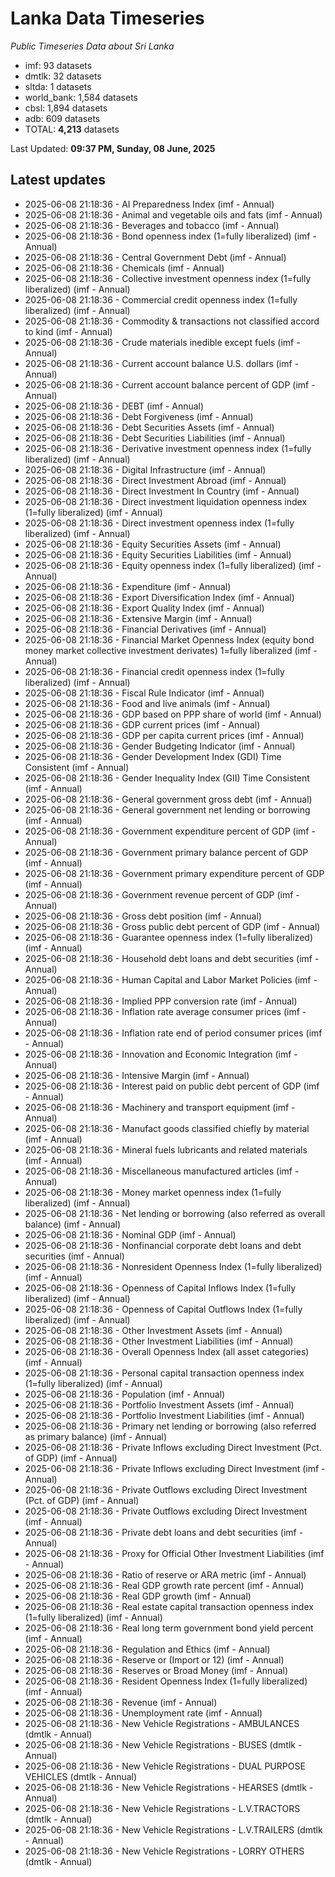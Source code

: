 # Lanka Data Timeseries
*Public Timeseries Data about Sri Lanka*

* imf: 93 datasets
* dmtlk: 32 datasets
* sltda: 1 datasets
* world_bank: 1,584 datasets
* cbsl: 1,894 datasets
* adb: 609 datasets
* TOTAL: **4,213** datasets

Last Updated: **09:37 PM, Sunday, 08 June, 2025**

## Latest updates

* 2025-06-08 21:18:36 - AI Preparedness Index (imf - Annual)
* 2025-06-08 21:18:36 - Animal and vegetable oils and fats (imf - Annual)
* 2025-06-08 21:18:36 - Beverages and tobacco (imf - Annual)
* 2025-06-08 21:18:36 - Bond openness index (1=fully liberalized) (imf - Annual)
* 2025-06-08 21:18:36 - Central Government Debt (imf - Annual)
* 2025-06-08 21:18:36 - Chemicals (imf - Annual)
* 2025-06-08 21:18:36 - Collective investment openness index (1=fully liberalized) (imf - Annual)
* 2025-06-08 21:18:36 - Commercial credit openness index (1=fully liberalized) (imf - Annual)
* 2025-06-08 21:18:36 - Commodity & transactions not classified accord to kind (imf - Annual)
* 2025-06-08 21:18:36 - Crude materials inedible except fuels (imf - Annual)
* 2025-06-08 21:18:36 - Current account balance U.S. dollars (imf - Annual)
* 2025-06-08 21:18:36 - Current account balance percent of GDP (imf - Annual)
* 2025-06-08 21:18:36 - DEBT (imf - Annual)
* 2025-06-08 21:18:36 - Debt Forgiveness (imf - Annual)
* 2025-06-08 21:18:36 - Debt Securities Assets (imf - Annual)
* 2025-06-08 21:18:36 - Debt Securities Liabilities (imf - Annual)
* 2025-06-08 21:18:36 - Derivative investment openness index (1=fully liberalized) (imf - Annual)
* 2025-06-08 21:18:36 - Digital Infrastructure (imf - Annual)
* 2025-06-08 21:18:36 - Direct Investment Abroad (imf - Annual)
* 2025-06-08 21:18:36 - Direct Investment In Country (imf - Annual)
* 2025-06-08 21:18:36 - Direct investment liquidation openness index (1=fully liberalized) (imf - Annual)
* 2025-06-08 21:18:36 - Direct investment openness index (1=fully liberalized) (imf - Annual)
* 2025-06-08 21:18:36 - Equity Securities Assets (imf - Annual)
* 2025-06-08 21:18:36 - Equity Securities Liabilities (imf - Annual)
* 2025-06-08 21:18:36 - Equity openness index (1=fully liberalized) (imf - Annual)
* 2025-06-08 21:18:36 - Expenditure (imf - Annual)
* 2025-06-08 21:18:36 - Export Diversification Index (imf - Annual)
* 2025-06-08 21:18:36 - Export Quality Index (imf - Annual)
* 2025-06-08 21:18:36 - Extensive Margin (imf - Annual)
* 2025-06-08 21:18:36 - Financial Derivatives (imf - Annual)
* 2025-06-08 21:18:36 - Financial Market Openness Index (equity bond money market collective investment derivates) 1=fully liberalized (imf - Annual)
* 2025-06-08 21:18:36 - Financial credit openness index (1=fully liberalized) (imf - Annual)
* 2025-06-08 21:18:36 - Fiscal Rule Indicator (imf - Annual)
* 2025-06-08 21:18:36 - Food and live animals (imf - Annual)
* 2025-06-08 21:18:36 - GDP based on PPP share of world (imf - Annual)
* 2025-06-08 21:18:36 - GDP current prices (imf - Annual)
* 2025-06-08 21:18:36 - GDP per capita current prices (imf - Annual)
* 2025-06-08 21:18:36 - Gender Budgeting Indicator (imf - Annual)
* 2025-06-08 21:18:36 - Gender Development Index (GDI) Time Consistent (imf - Annual)
* 2025-06-08 21:18:36 - Gender Inequality Index (GII) Time Consistent (imf - Annual)
* 2025-06-08 21:18:36 - General government gross debt (imf - Annual)
* 2025-06-08 21:18:36 - General government net lending or borrowing (imf - Annual)
* 2025-06-08 21:18:36 - Government expenditure percent of GDP (imf - Annual)
* 2025-06-08 21:18:36 - Government primary balance percent of GDP (imf - Annual)
* 2025-06-08 21:18:36 - Government primary expenditure percent of GDP (imf - Annual)
* 2025-06-08 21:18:36 - Government revenue percent of GDP (imf - Annual)
* 2025-06-08 21:18:36 - Gross debt position (imf - Annual)
* 2025-06-08 21:18:36 - Gross public debt percent of GDP (imf - Annual)
* 2025-06-08 21:18:36 - Guarantee openness index (1=fully liberalized) (imf - Annual)
* 2025-06-08 21:18:36 - Household debt loans and debt securities (imf - Annual)
* 2025-06-08 21:18:36 - Human Capital and Labor Market Policies (imf - Annual)
* 2025-06-08 21:18:36 - Implied PPP conversion rate (imf - Annual)
* 2025-06-08 21:18:36 - Inflation rate average consumer prices (imf - Annual)
* 2025-06-08 21:18:36 - Inflation rate end of period consumer prices (imf - Annual)
* 2025-06-08 21:18:36 - Innovation and Economic Integration (imf - Annual)
* 2025-06-08 21:18:36 - Intensive Margin (imf - Annual)
* 2025-06-08 21:18:36 - Interest paid on public debt percent of GDP (imf - Annual)
* 2025-06-08 21:18:36 - Machinery and transport equipment (imf - Annual)
* 2025-06-08 21:18:36 - Manufact goods classified chiefly by material (imf - Annual)
* 2025-06-08 21:18:36 - Mineral fuels lubricants and related materials (imf - Annual)
* 2025-06-08 21:18:36 - Miscellaneous manufactured articles (imf - Annual)
* 2025-06-08 21:18:36 - Money market openness index (1=fully liberalized) (imf - Annual)
* 2025-06-08 21:18:36 - Net lending or borrowing (also referred as overall balance) (imf - Annual)
* 2025-06-08 21:18:36 - Nominal GDP (imf - Annual)
* 2025-06-08 21:18:36 - Nonfinancial corporate debt loans and debt securities (imf - Annual)
* 2025-06-08 21:18:36 - Nonresident Openness Index (1=fully liberalized) (imf - Annual)
* 2025-06-08 21:18:36 - Openness of Capital Inflows Index (1=fully liberalized) (imf - Annual)
* 2025-06-08 21:18:36 - Openness of Capital Outflows Index (1=fully liberalized) (imf - Annual)
* 2025-06-08 21:18:36 - Other Investment Assets (imf - Annual)
* 2025-06-08 21:18:36 - Other Investment Liabilities (imf - Annual)
* 2025-06-08 21:18:36 - Overall Openness Index (all asset categories) (imf - Annual)
* 2025-06-08 21:18:36 - Personal capital transaction openness index (1=fully liberalized) (imf - Annual)
* 2025-06-08 21:18:36 - Population (imf - Annual)
* 2025-06-08 21:18:36 - Portfolio Investment Assets (imf - Annual)
* 2025-06-08 21:18:36 - Portfolio Investment Liabilities (imf - Annual)
* 2025-06-08 21:18:36 - Primary net lending or borrowing (also referred as primary balance) (imf - Annual)
* 2025-06-08 21:18:36 - Private Inflows excluding Direct Investment (Pct. of GDP) (imf - Annual)
* 2025-06-08 21:18:36 - Private Inflows excluding Direct Investment (imf - Annual)
* 2025-06-08 21:18:36 - Private Outflows excluding Direct Investment (Pct. of GDP) (imf - Annual)
* 2025-06-08 21:18:36 - Private Outflows excluding Direct Investment (imf - Annual)
* 2025-06-08 21:18:36 - Private debt loans and debt securities (imf - Annual)
* 2025-06-08 21:18:36 - Proxy for Official Other Investment Liabilities (imf - Annual)
* 2025-06-08 21:18:36 - Ratio of reserve or ARA metric (imf - Annual)
* 2025-06-08 21:18:36 - Real GDP growth rate percent (imf - Annual)
* 2025-06-08 21:18:36 - Real GDP growth (imf - Annual)
* 2025-06-08 21:18:36 - Real estate capital transaction openness index (1=fully liberalized) (imf - Annual)
* 2025-06-08 21:18:36 - Real long term government bond yield percent (imf - Annual)
* 2025-06-08 21:18:36 - Regulation and Ethics (imf - Annual)
* 2025-06-08 21:18:36 - Reserve or (Import or 12) (imf - Annual)
* 2025-06-08 21:18:36 - Reserves or Broad Money (imf - Annual)
* 2025-06-08 21:18:36 - Resident Openness Index (1=fully liberalized) (imf - Annual)
* 2025-06-08 21:18:36 - Revenue (imf - Annual)
* 2025-06-08 21:18:36 - Unemployment rate (imf - Annual)
* 2025-06-08 21:18:36 - New Vehicle Registrations - AMBULANCES (dmtlk - Annual)
* 2025-06-08 21:18:36 - New Vehicle Registrations - BUSES (dmtlk - Annual)
* 2025-06-08 21:18:36 - New Vehicle Registrations - DUAL PURPOSE VEHICLES (dmtlk - Annual)
* 2025-06-08 21:18:36 - New Vehicle Registrations - HEARSES (dmtlk - Annual)
* 2025-06-08 21:18:36 - New Vehicle Registrations - L.V.TRACTORS (dmtlk - Annual)
* 2025-06-08 21:18:36 - New Vehicle Registrations - L.V.TRAILERS (dmtlk - Annual)
* 2025-06-08 21:18:36 - New Vehicle Registrations - LORRY OTHERS (dmtlk - Annual)